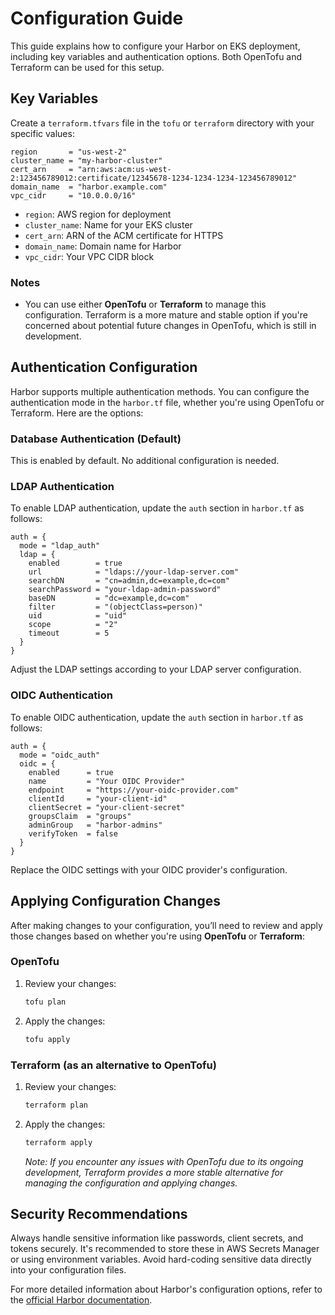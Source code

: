 # Configuration Guide

This guide explains how to configure your Harbor on EKS deployment, including key variables and authentication options. Both OpenTofu and Terraform can be used for this setup.

## Key Variables

Create a `terraform.tfvars` file in the `tofu` or `terraform` directory with your specific values:

```hcl
region       = "us-west-2"
cluster_name = "my-harbor-cluster"
cert_arn     = "arn:aws:acm:us-west-2:123456789012:certificate/12345678-1234-1234-1234-123456789012"
domain_name  = "harbor.example.com"
vpc_cidr     = "10.0.0.0/16"
```

- `region`: AWS region for deployment
- `cluster_name`: Name for your EKS cluster
- `cert_arn`: ARN of the ACM certificate for HTTPS
- `domain_name`: Domain name for Harbor
- `vpc_cidr`: Your VPC CIDR block

### Notes

- You can use either **OpenTofu** or **Terraform** to manage this configuration. Terraform is a more mature and stable option if you're concerned about potential future changes in OpenTofu, which is still in development.

## Authentication Configuration

Harbor supports multiple authentication methods. You can configure the authentication mode in the `harbor.tf` file, whether you're using OpenTofu or Terraform. Here are the options:

### Database Authentication (Default)

This is enabled by default. No additional configuration is needed.

### LDAP Authentication

To enable LDAP authentication, update the `auth` section in `harbor.tf` as follows:

```hcl
auth = {
  mode = "ldap_auth"
  ldap = {
    enabled        = true
    url            = "ldaps://your-ldap-server.com"
    searchDN       = "cn=admin,dc=example,dc=com"
    searchPassword = "your-ldap-admin-password"
    baseDN         = "dc=example,dc=com"
    filter         = "(objectClass=person)"
    uid            = "uid"
    scope          = "2"
    timeout        = 5
  }
}
```

Adjust the LDAP settings according to your LDAP server configuration.

### OIDC Authentication

To enable OIDC authentication, update the `auth` section in `harbor.tf` as follows:

```hcl
auth = {
  mode = "oidc_auth"
  oidc = {
    enabled      = true
    name         = "Your OIDC Provider"
    endpoint     = "https://your-oidc-provider.com"
    clientId     = "your-client-id"
    clientSecret = "your-client-secret"
    groupsClaim  = "groups"
    adminGroup   = "harbor-admins"
    verifyToken  = false
  }
}
```

Replace the OIDC settings with your OIDC provider's configuration.

## Applying Configuration Changes

After making changes to your configuration, you’ll need to review and apply those changes based on whether you're using **OpenTofu** or **Terraform**:

### OpenTofu

1. Review your changes:

   ```bash
   tofu plan
   ```

2. Apply the changes:

   ```bash
   tofu apply
   ```

### Terraform (as an alternative to OpenTofu)

1. Review your changes:

   ```bash
   terraform plan
   ```

2. Apply the changes:

   ```bash
   terraform apply
   ```

   *Note: If you encounter any issues with OpenTofu due to its ongoing development, Terraform provides a more stable alternative for managing the configuration and applying changes.*

## Security Recommendations

Always handle sensitive information like passwords, client secrets, and tokens securely. It's recommended to store these in AWS Secrets Manager or using environment variables. Avoid hard-coding sensitive data directly into your configuration files.

For more detailed information about Harbor's configuration options, refer to the [official Harbor documentation](https://goharbor.io/docs/latest/install-config/).
